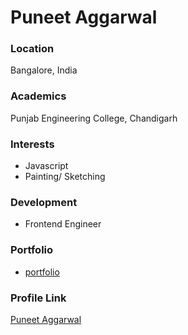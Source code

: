# Puneet Aggarwal

### Location

Bangalore, India

### Academics

Punjab Engineering College, Chandigarh

### Interests

- Javascript
- Painting/ Sketching

### Development

- Frontend Engineer

### Portfolio

- [portfolio](https://puneet222.github.io)

### Profile Link

[Puneet Aggarwal](https://github.com/puneet222)